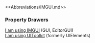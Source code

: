 <<Abbreviations/IMGUI.md>>
### Property Drawers
[I am using IMGUI](Property%20Drawers/IMGUI%20PropertyDrawer.md) (GUI, EditorGUI)  
[I am using UIToolkit](Property%20Drawers/UIToolkit%20PropertyDrawer.md) (formerly UIElements)